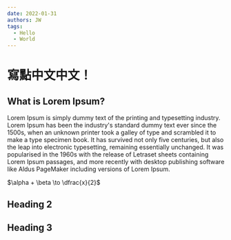 ```yaml
---
date: 2022-01-31
authors: JW
tags:
  - Hello
  - World
---
```



# 寫點中文中文！

## What is Lorem Ipsum?

Lorem Ipsum is simply dummy text of the printing and typesetting industry. Lorem Ipsum has been the industry's standard dummy text ever since the 1500s, when an unknown printer took a galley of type and scrambled it to make a type specimen book. It has survived not only five centuries, but also the leap into electronic typesetting, remaining essentially unchanged. It was popularised in the 1960s with the release of Letraset sheets containing Lorem Ipsum passages, and more recently with desktop publishing software like Aldus PageMaker including versions of Lorem Ipsum.

$\alpha + \beta \to \dfrac{x}{2}$

## Heading 2



## Heading 3
